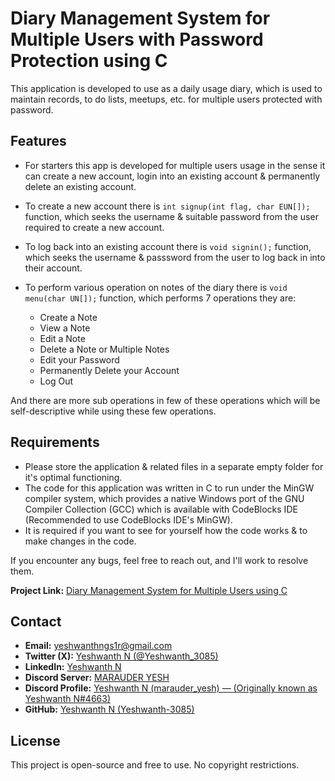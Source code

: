 # Diary Management System for Multiple Users with Password Protection using C

This application is developed to use as a daily usage diary, which is used to maintain records, to do lists, meetups, etc. for multiple users protected with password.

## Features

- For starters this app is developed for multiple users usage in the sense it can create a new account, login into an existing account & permanently delete an existing account.

- To create a new account there is `int signup(int flag, char EUN[]);` function, which seeks the username & suitable password from the user required to create a new account.

- To log back into an existing account there is `void signin();` function, which seeks the username & passsword from the user to log back in into their account.

- To perform various operation on notes of the diary there is `void menu(char UN[]);` function, which performs 7 operations they are: 

  - Create a Note
  - View a Note
  - Edit a Note
  - Delete a Note or Multiple Notes
  - Edit your Password
  - Permanently Delete your Account
  - Log Out

And there are more sub operations in few of these operations which will be self-descriptive while using these few operations.

## Requirements

- Please store the application & related files in a separate empty folder for it's optimal functioning.  
- The code for this application was written in C to run under the MinGW compiler system, which provides a native Windows port of the GNU Compiler Collection (GCC) which is available with CodeBlocks IDE (Recommended to use CodeBlocks IDE's MinGW).  
- It is required if you want to see for yourself how the code works & to make changes in the code.  

If you encounter any bugs, feel free to reach out, and I'll work to resolve them.  

**Project Link:** [Diary Management System for Multiple Users using C](https://github.com/Yeshwanth-3085/Diary-Management-System-for-Multiple-Users-using-C)

## Contact

- **Email:** yeshwanthngs1r@gmail.com
- **Twitter (X):** [Yeshwanth N (@Yeshwanth_3085)](https://twitter.com/Yeshwanth_3085)
- **LinkedIn:** [Yeshwanth N](https://www.linkedin.com/in/yeshwanth-n-74966718b)
- **Discord Server:** [MARAUDER YESH](https://dsc.gg/marauder-yesh)
- **Discord Profile:** [Yeshwanth N (marauder_yesh) — (Originally known as Yeshwanth N#4663)](https://discord.com/users/761630967706157127)
- **GitHub:** [Yeshwanth N (Yeshwanth-3085)](https://github.com/Yeshwanth-3085)

## License

This project is open-source and free to use. No copyright restrictions.
